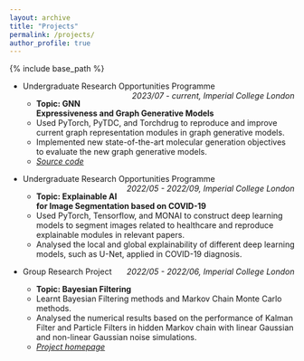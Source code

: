 ```yaml
---
layout: archive
title: "Projects"
permalink: /projects/
author_profile: true
---
```


{% include base_path %}
* <p style="text-align:left;">Undergraduate Research Opportunities Programme<span style="float:right;"><i>2023/07 - current, Imperial College London</i></span></p>

  * **Topic: GNN Expressiveness and Graph Generative Models**
  * Used PyTorch, PyTDC, and Torchdrug to reproduce and improve current graph representation modules in graph generative models.
  * Implemented new state-of-the-art molecular generation objectives to evaluate the new graph generative models.
  * [_Source code_](https://github.com/Yqcca/graph-generative-models)


* <p style="text-align:left;">Undergraduate Research Opportunities Programme<span style="float:right;"><i>2022/05 - 2022/09, Imperial College London</i></span></p>

  * **Topic: Explainable AI for Image Segmentation based on COVID-19**
  * Used PyTorch, Tensorflow, and MONAI to construct deep learning models to segment images related to healthcare and reproduce explainable modules in relevant papers.
  * Analysed the local and global explainability of different deep learning models, such as U-Net, applied in COVID-19 diagnosis.
  

* <p style="text-align:left;">Group Research Project<span style="float:right;"><i>2022/05 - 2022/06, Imperial College London</i></span></p>
  
  * **Topic: Bayesian Filtering**
  * Learnt Bayesian Filtering methods and Markov Chain Monte Carlo methods.
  * Analysed the numerical results based on the performance of Kalman Filter and Particle Filters in hidden Markov chain with linear Gaussian and non-linear Gaussian noise simulations.
  * [_Project homepage_](https://github.com/Yqcca/Filters)